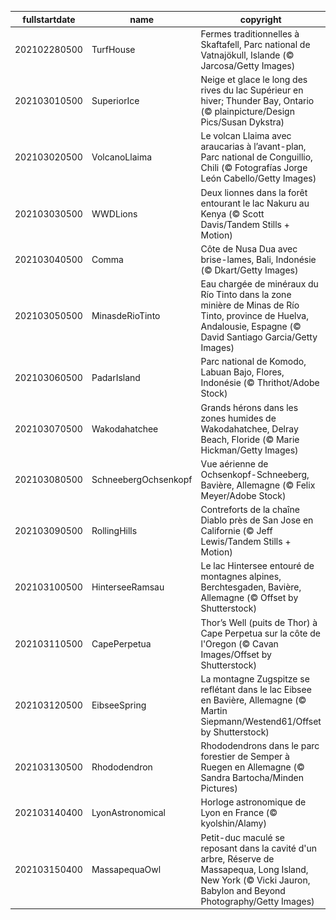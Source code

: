 |fullstartdate|name|copyright|title|image|
|--|--|--|--|--|
202102280500|TurfHouse|Fermes traditionnelles à Skaftafell, Parc national de Vatnajökull, Islande (© Jarcosa/Getty Images)||![](/fr-CA/2021/03/202102280500TurfHouse.jpg)|
202103010500|SuperiorIce|Neige et glace le long des rives du lac Supérieur en hiver; Thunder Bay, Ontario (© plainpicture/Design Pics/Susan Dykstra)||![](/fr-CA/2021/03/202103010500SuperiorIce.jpg)|
202103020500|VolcanoLlaima|Le volcan Llaima avec araucarias à l’avant-plan, Parc national de Conguillio, Chili (© Fotografías Jorge León Cabello/Getty Images)||![](/fr-CA/2021/03/202103020500VolcanoLlaima.jpg)|
202103030500|WWDLions|Deux lionnes dans la forêt entourant le lac Nakuru au Kenya (© Scott Davis/Tandem Stills + Motion)||![](/fr-CA/2021/03/202103030500WWDLions.jpg)|
202103040500|Comma|Côte de Nusa Dua avec brise-lames, Bali, Indonésie (© Dkart/Getty Images)||![](/fr-CA/2021/03/202103040500Comma.jpg)|
202103050500|MinasdeRioTinto|Eau chargée de minéraux du Río Tinto dans la zone minière de Minas de Río Tinto, province de Huelva, Andalousie, Espagne (© David Santiago Garcia/Getty Images)||![](/fr-CA/2021/03/202103050500MinasdeRioTinto.jpg)|
202103060500|PadarIsland|Parc national de Komodo, Labuan Bajo, Flores, Indonésie (© Thrithot/Adobe Stock)||![](/fr-CA/2021/03/202103060500PadarIsland.jpg)|
202103070500|Wakodahatchee|Grands hérons dans les zones humides de Wakodahatchee, Delray Beach, Floride (© Marie Hickman/Getty Images)||![](/fr-CA/2021/03/202103070500Wakodahatchee.jpg)|
202103080500|SchneebergOchsenkopf|Vue aérienne de Ochsenkopf-Schneeberg, Bavière, Allemagne (© Felix Meyer/Adobe Stock)||![](/fr-CA/2021/03/202103080500SchneebergOchsenkopf.jpg)|
202103090500|RollingHills|Contreforts de la chaîne Diablo près de San Jose en Californie (© Jeff Lewis/Tandem Stills + Motion)||![](/fr-CA/2021/03/202103090500RollingHills.jpg)|
202103100500|HinterseeRamsau|Le lac Hintersee entouré de montagnes alpines, Berchtesgaden, Bavière, Allemagne (© Offset by Shutterstock)||![](/fr-CA/2021/03/202103100500HinterseeRamsau.jpg)|
202103110500|CapePerpetua|Thor’s Well (puits de Thor) à Cape Perpetua sur la côte de l'Oregon (© Cavan Images/Offset by Shutterstock)||![](/fr-CA/2021/03/202103110500CapePerpetua.jpg)|
202103120500|EibseeSpring|La montagne Zugspitze se reflétant dans le lac Eibsee en Bavière, Allemagne (© Martin Siepmann/Westend61/Offset by Shutterstock)||![](/fr-CA/2021/03/202103120500EibseeSpring.jpg)|
202103130500|Rhododendron|Rhododendrons dans le parc forestier de Semper à Ruegen en Allemagne (© Sandra Bartocha/Minden Pictures)||![](/fr-CA/2021/03/202103130500Rhododendron.jpg)|
202103140400|LyonAstronomical|Horloge astronomique de Lyon en France (© kyolshin/Alamy)||![](/fr-CA/2021/03/202103140400LyonAstronomical.jpg)|
202103150400|MassapequaOwl|Petit-duc maculé se reposant dans la cavité d'un arbre, Réserve de Massapequa, Long Island, New York (© Vicki Jauron, Babylon and Beyond Photography/Getty Images)||![](/fr-CA/2021/03/202103150400MassapequaOwl.jpg)|
